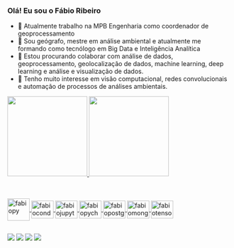 ### Olá! Eu sou o Fábio Ribeiro

- 🔭 Atualmente trabalho na MPB Engenharia como coordenador de geoprocessamento
- 🌱 Sou geógrafo, mestre em análise ambiental e atualmente me formando como tecnólogo em Big Data e Inteligência Analítica
- 👯 Estou procurando colaborar com análise de dados, geoprocessamento, geolocalização de dados, machine learning, deep learning e análise e visualização de dados.
- 👀 Tenho muito interesse em visão computacional, redes convolucionais e automação de processos de análises ambientais. 

<div>
  <a href="https://www.linkedin.com/in/fabio-ribeiro-de-souza-60007710/">
    <img height="180em" src="https://github-readme-stats.vercel.app/api?username=fabiors777&show_icons=true&theme=gotham&include_all_comits=true&count_private=true"/>
    <img height="180em" src="https://github-readme-stats.vercel.app/api/top-langs/?username=fabiors777&layout=compact&langs_count=16&theme=gotham"/>
</div>

  ##
  
<div style = "display: inline_block"><br>
  <img align="center" alt="fabiopy" height="50" width="50" img src="https://cdn.jsdelivr.net/gh/devicons/devicon/icons/python/python-original.svg" />
  <img align="center" alt="fabioconda" height="40" width="50" img src="https://cdn.jsdelivr.net/gh/devicons/devicon/icons/anaconda/anaconda-original.svg" />
  <img align="center" alt="fabiojupyter" height="40" width="50" img src="https://cdn.jsdelivr.net/gh/devicons/devicon/icons/jupyter/jupyter-original-wordmark.svg" />
  <img align="center" alt="fabiopycharm" height="40" width="50" img src="https://cdn.jsdelivr.net/gh/devicons/devicon/icons/pycharm/pycharm-original.svg" />
  <img align="center" alt="fabiopostgis" height="40" width="50" img src="https://cdn.jsdelivr.net/gh/devicons/devicon/icons/postgresql/postgresql-original.svg" />
  <img align="center" alt="fabiomongodb" height="40" width="50" img src="https://cdn.jsdelivr.net/gh/devicons/devicon/icons/mongodb/mongodb-plain-wordmark.svg" />
  <img align="center" alt="fabiotensor" height="40" width="50" img src="https://cdn.jsdelivr.net/gh/devicons/devicon/icons/tensorflow/tensorflow-original.svg" />       
</div>
  
  ##
  
<div>
  <a href= "mailto:geo.fabioribeiro@gmail.com"> <img src="https://img.shields.io/badge/Gmail-D14836?style=for-the-badge&logo=gmail&logoColor=white" target="_blanck"></a>
  <a href= "https://telegram.me/tarmanau"> <img src="https://img.shields.io/badge/Telegram-2CA5E0?style=for-the-badge&logo=telegram&logoColor=white" target="_blanck"></a>
  <a href= "https://www.linkedin.com/in/fabio-ribeiro-de-souza-60007710/"> <img src="https://img.shields.io/badge/LinkedIn-0077B5?style=for-the-badge&logo=linkedin&logoColor=white"
 target="_blanck"></a>
  <a href= "mailto:geo.fabioribeiro@gmail.com"> <img src="https://img.shields.io/badge/Twitter-1DA1F2?style=for-the-badge&logo=twitter&logoColor=white" target="_blanck">
    
</div>
